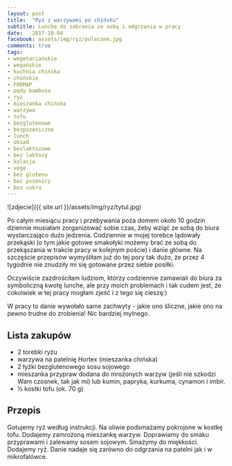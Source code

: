 ```yaml
---
layout: post
title:  "Ryż z warzywami po chińsku"
subtitle: Lunche do zabrania ze sobą i odgrzania w pracy
date:   2017-10-04
facebook: assets/img/ryz/polecane.jpg
comments: true
tags:
- wegetariańskie
- wegańskie
- kuchnia chińska
- chińskie
- FODMAP
- pędy bambusa
- ryż
- mieszanka chińska
- warzywa
- tofu
- bezglutenowe
- bezpszeniczne
- lunch
- obiad
- bezlaktozowe
- bez laktozy
- kolacja
- vege
- bez glutenu
- bez pszenicy
- bez cukru
---
```


![zdjecie]({{ site.url }}/assets/img/ryz/tytul.jpg)

Po całym miesiącu pracy i przebywania poza domem około 10 godzin dziennie musiałam zorganizować sobie czas, żeby wziąć ze sobą do biura wystarczająco dużo jedzenia. Codziennie w mojej torebce lądowały przekąski (o tym jakie gotowe smakołyki możemy brać ze sobą do przekąszania w trakcie pracy w kolejnym poście) i danie główne. Na szczęście przepisów wymyśliłam już do tej pory tak dużo, że przez 4 tygodnie nie znudziły mi się gotowane przez siebie posiłki.

Oczywiście zazdrościłam ludziom, którzy codziennie zamawiali do biura za symboliczną kwotę lunche, ale przy moich problemach i tak cudem jest, że cokolwiek w tej pracy mogłam zjeść i z tego się cieszę:) 

W pracy to danie wywołało same zachwyty - jakie ono śliczne, jakie ono na pewno trudne do zrobienia! Nic bardziej mylnego.

## Lista zakupów

* 2 torebki ryżu
* warzywa na patelnię Hortex (mieszanka chińska)
* 2 łyżki bezglutenowego sosu sojowego
* mieszanka przypraw dodana do mrożonych warzyw (jeśli nie szkodzi Wam czosnek, tak jak mi) lub kumin, papryka, kurkuma, cynamon i imbir.
* ½ kostki tofu (ok. 70 g)

## Przepis

Gotujemy ryż według instrukcji. Na oliwie podsmażamy pokrojone w kostkę tofu. Dodajemy zamrożoną mieszankę warzyw. Doprawiamy do smaku przyprawami i zalewamy sosem sojowym. Smażymy do miękkości.
Dodajemy ryż. Danie nadaje się zarówno do odgrzania na patelni jak i w mikrofalówce.





